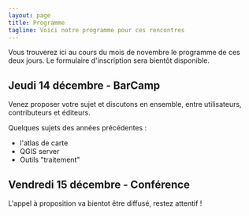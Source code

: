 ```yaml
---
layout: page
title: Programme
tagline: Voici notre programme pour ces rencontres
---
```


Vous trouverez ici au cours du mois de novembre le programme de ces deux jours. Le formulaire d'inscription sera bientôt disponible.

## Jeudi 14 décembre - BarCamp

Venez proposer votre sujet et discutons en ensemble, entre utilisateurs, contributeurs et éditeurs.

Quelques sujets des années précédentes :

* l'atlas de carte
* QGIS server
* Outils "traitement"


## Vendredi 15 décembre - Conférence

L'appel à proposition va bientot être diffusé, restez attentif !
